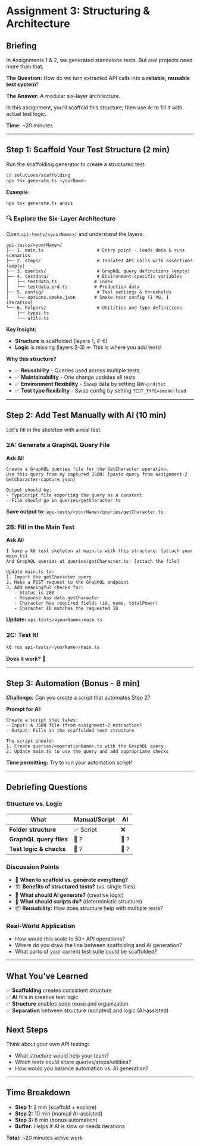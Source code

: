 # Assignment 3: Structuring & Architecture

## Briefing

In Assignments 1 & 2, we generated standalone tests. But real projects need more than that.

**The Question:** How do we turn extracted API calls into a **reliable, reusable test system**?

**The Answer:** A modular six-layer architecture.

In this assignment, you'll scaffold this structure, then use AI to fill it with actual test logic.

**Time:** ~20 minutes

---

## Step 1: Scaffold Your Test Structure (2 min)

Run the scaffolding generator to create a structured test:

```bash
cd solutions/scaffolding
npx tsx generate.ts <yourName>
```

**Example:**
```bash
npx tsx generate.ts anais
```

### 🔍 Explore the Six-Layer Architecture

Open `api-tests/<yourName>/` and understand the layers:

```
api-tests/<yourName>/
├── 1. main.ts                    # Entry point - loads data & runs scenarios
├── 2. steps/                     # Isolated API calls with assertions (empty)
├── 3. queries/                   # GraphQL query definitions (empty)
├── 4. testdata/                  # Environment-specific variables
│   ├── testdata.ts              # Index
│   └── testdata.prd.ts          # Production data
├── 5. config/                    # Test settings & thresholds
│   └── options.smoke.json       # Smoke test config (1 VU, 1 iteration)
└── 6. helpers/                   # Utilities and type definitions
    ├── types.ts
    └── utils.ts
```

**Key Insight:** 
- **Structure** is scaffolded (layers 1, 4-6)
- **Logic** is missing (layers 2-3) ← This is where you add tests!

**Why this structure?**
- ✅ **Reusability** - Queries used across multiple tests
- ✅ **Maintainability** - One change updates all tests
- ✅ **Environment flexibility** - Swap data by setting `ENV=prd|tst`
- ✅ **Test type flexibility** - Swap config by setting `TEST_TYPE=smoke|load`

---

## Step 2: Add Test Manually with AI (10 min)

Let's fill in the skeleton with a real test.

### 2A: Generate a GraphQL Query File

**Ask AI:**
```
Create a GraphQL queries file for the GetCharacter operation.
Use this query from my captured JSON: [paste query from assignment-2 GetCharacter-capture.json]

Output should be:
- TypeScript file exporting the query as a constant
- File should go in queries/getCharacter.ts
```

**Save output to:** `api-tests/<yourName>/queries/getCharacter.ts`

### 2B: Fill in the Main Test

**Ask AI:**
```
I have a k6 test skeleton at main.ts with this structure: [attach your main.ts]
And GraphQL queries at queries/getCharacter.ts: [attach the file]

Update main.ts to:
1. Import the getCharacter query
2. Make a POST request to the GraphQL endpoint
3. Add meaningful checks for:
   - Status is 200
   - Response has data.getCharacter
   - Character has required fields (id, name, totalPower)
   - Character ID matches the requested ID
```

**Update:** `api-tests/<yourName>/main.ts`

### 2C: Test It!

```bash
k6 run api-tests/<yourName>/main.ts
```

**Does it work?** 🎯

---

## Step 3: Automation (Bonus - 8 min)

**Challenge:** Can you create a script that automates Step 2?

**Prompt for AI:**
```
Create a script that takes:
- Input: A JSON file (from assignment-2 extraction)
- Output: Fills in the scaffolded test structure

The script should:
1. Create queries/<operationName>.ts with the GraphQL query
2. Update main.ts to use the query and add appropriate checks
```

**Time permitting:** Try to run your automation script!

---

## Debriefing Questions

### Structure vs. Logic

| What | Manual/Script | AI |
|------|---------------|-----|
| **Folder structure** | ✅ Script | ❌ |
| **GraphQL query files** | 🤔 ? | 🤔 ? |
| **Test logic & checks** | 🤔 ? | 🤔 ? |

### Discussion Points

- 🎯 **When to scaffold vs. generate everything?**
- 🏗️ **Benefits of structured tests?** (vs. single files)
- 🤖 **What should AI generate?** (creative logic)
- 🔧 **What should scripts do?** (deterministic structure)
- 📦 **Reusability:** How does structure help with multiple tests?

### Real-World Application

- How would this scale to 50+ API operations?
- Where do you draw the line between scaffolding and AI generation?
- What parts of your current test suite could be scaffolded?

---

## What You've Learned

✅ **Scaffolding** creates consistent structure  
✅ **AI** fills in creative test logic  
✅ **Structure** enables code reuse and organization  
✅ **Separation** between structure (scripted) and logic (AI-assisted)  

## Next Steps

Think about your own API testing:
- What structure would help your team?
- Which tests could share queries/steps/utilities?
- How would you balance automation vs. AI generation?

---

## Time Breakdown

- **Step 1:** 2 min (scaffold + explore)
- **Step 2:** 10 min (manual AI-assisted)
- **Step 3:** 8 min (bonus automation)
- **Buffer:** Helps if AI is slow or needs iterations

**Total:** ~20 minutes active work

